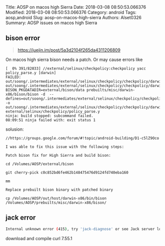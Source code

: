 Title: AOSP on macos high Sierra
Date: 2018-03-08 08:50:53.066376
Modified: 2018-03-08 08:50:53.066376
Category: android
Tags: aosp,android
Slug: aosp-on-macos-high-sierra
Authors: Alset0326
Summary: AOSP issues on macos high Sierra

## bison error

> https://juejin.im/post/5a3d2104f265da4311206809

On macos high sierra bison needs a patch. Or may cause errors like

```
[  0% 391/82033] //external/selinux/checkpolicy:checkpolicy yacc policy_parse.y [darwin]
FAILED: out/soong/.intermediates/external/selinux/checkpolicy/checkpolicy/darwin_x86_64/gen/yacc/external/selinux/checkpolicy/policy_parse.c out/soong/.intermediates/external/selinux/checkpolicy/checkpolicy/darwin_x86_64/gen/yacc/external/selinux/checkpolicy/policy_parse.h
BISON_PKGDATADIR=external/bison/data prebuilts/misc/darwin-x86/bison/bison -d  --defines=out/soong/.intermediates/external/selinux/checkpolicy/checkpolicy/darwin_x86_64/gen/yacc/external/selinux/checkpolicy/policy_parse.h -o out/soong/.intermediates/external/selinux/checkpolicy/checkpolicy/darwin_x86_64/gen/yacc/external/selinux/checkpolicy/policy_parse.c external/selinux/checkpolicy/policy_parse.y
ninja: build stopped: subcommand failed.
08:09:51 ninja failed with: exit status 1
```

solusion:

```
//https://groups.google.com/forum/#!topic/android-building/D1-c5lZ9Oco

I was able to fix this issue with the following steps:

Patch bison fix for High Sierra and build bison:

cd /Volumes/AOSP/external/bison

git cherry-pick c0c852bd6fe462b148475476d9124fd740eba160

mm

Replace prebuilt bison binary with patched binary

cp /Volumes/AOSP/out/host/darwin-x86/bin/bison /Volumes/AOSP/prebuilts/misc/darwin-x86/bison/
```

## jack error

```bash
Internal unknown error (415), try 'jack-diagnose' or see Jack server log
```

download and compile curl 7.55.1
